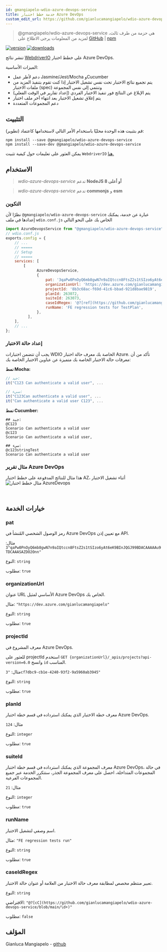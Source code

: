 ```yaml
---
id: gmangiapelo-wdio-azure-devops-service
title: خدمة خطط اختبار Azure DevOps
custom_edit_url: https://github.com/gianlucamangiapelo/wdio-azure-devops-service/edit/main/README.md
---
```



> @gmangiapelo/wdio-azure-devops-service هي حزمة من طرف ثالث، لمزيد من المعلومات يرجى الاطلاع على [GitHub](https://github.com/gianlucamangiapelo/wdio-azure-devops-service) | [npm](https://www.npmjs.com/package/@gmangiapelo/wdio-azure-devops-service)

[![version](https://img.shields.io/npm/v/@gmangiapelo/wdio-azure-devops-service.svg)](https://www.npmjs.com/package/@gmangiapelo/wdio-azure-devops-service)
[![downloads](https://img.shields.io/npm/dt/@gmangiapelo/wdio-azure-devops-service.svg)](https://www.npmjs.com/package/@gmangiapelo/wdio-azure-devops-service)

تنشر نتائج [WebdriverIO](https://webdriver.io/) على خطط اختبار Azure DevOps.

الميزات الأساسية:

* دعم لأطر عمل Jasmine/Jest/Mocha وCucumber
* يتم تجميع نتائج الاختبار تحت نفس تشغيل الاختبار إذا كنت تقوم بتنفيذ المزيد من ملفات الاختبار (spec) وتنتمي إلى نفس المجموعة
* يتم الإبلاغ عن النتائج فور تنفيذ الاختبار الفردي (إعداد تقارير في الوقت الفعلي)
* يتم إغلاق تشغيل الاختبار بعد انتهاء آخر ملف اختبار
* دعم المجموعات المتعددة


## التثبيت

قم بتثبيت هذه الوحدة محليًا باستخدام الأمر التالي لاستخدامها كاعتماد (تطوير):

```shell
npm install --save @gmangiapelo/wdio-azure-devops-service
npm install --save-dev @gmangiapelo/wdio-azure-devops-service
```

يمكن العثور على تعليمات حول كيفية تثبيت `WebdriverIO` [هنا.](https://webdriver.io/docs/gettingstarted)

## الاستخدام

> _wdio-azure-devops-service_ تدعم **NodeJS 8 أو أعلى**

> _wdio-azure-devops-service_ تدعم **commonjs** و **esm**

### التكوين

نظرًا لأن `@gmangiapelo/wdio-azure-devops-service` عبارة عن خدمة، يمكنك إعدادها في ملف `wdio.conf.js` الخاص بك على النحو التالي

```js
import AzureDevopsService from "@gmangiapelo/wdio-azure-devops-service";
// wdio.conf.js
exports.config = {
    // ...
    // =====
    // Setup
    // =====
    services: [
        [
              AzureDevopsService,
              {
                  pat: '3qaPw0PnOyQ6mb8gwN7n9aIQtccn8FtsZ2s1tSIzo6yAt6eK9BInJQGJ99BDACAAAAAu9TDCAAASAZDO2Onn',
                  organizationUrl: 'https://dev.azure.com/gianlucamangiapelo',
                  projectId: '8b3c68ac-f69d-41c6-bbad-921d8bae9819',
                  planId: 263072,
                  suiteId: 263073,
                  caseIdRegex: '@?[ref](https://github.com/gianlucamangiapelo/wdio-azure-devops-service/blob/main/\\d+)',
                  runName: 'FE regression tests for TestPlan',
              },
          ],
    ],
    // ...
};
```

### إعداد حالة الاختبار

يجب أن تتضمن اختبارات WDIO الخاصة بك معرف حالة اختبار Azure. تأكد من أن معرفات حالة الاختبار الخاصة بك متميزة عن عناوين الاختبار الخاصة بك:

**نمط Mocha:**
```Javascript
// جيد:
it("C123 Can authenticate a valid user", ...

// سيء:
it("C123Can authenticate a valid user", ...
it("Can authenticate a valid user C123", ...
```

**نمط Cucumber:**
```Gherkin
## جيد:
@C123
Scenario Can authenticate a valid user
@c123
Scenario Can authenticate a valid user,

## سيء:
@c123stringTest
Scenario Can authenticate a valid user
```

### مثال تقرير Azure DevOps

هذا مثال للنتائج المدفوعة على خطط اختبار AZ، أثناء تشغيل الاختبار
![مثال خطط اختبار AzureDevops](https://github.com/gianlucamangiapelo/wdio-azure-devops-service/blob/main/./img/AZ-DevOps-example.png)

<br />

## خيارات الخدمة

### pat

رمز الوصول الشخصي المُنشأ في Azure DevOps مع تعيين إذن API.

مثال: `"3qaPw0PnOyQ6mb8gwN7n9aIQtccn8FtsZ2s1tSIzo6yAt6eK9BInJQGJ99BDACAAAAAu9TDCAAASAZDO2Onn"`

النوع: `string`

مطلوب: `true`

### organizationUrl

عنوان URL الأساسي لمثيل Azure DevOps الخاص بك.

مثال: `"https://dev.azure.com/gianlucamangiapelo"`

النوع: `string`

مطلوب: `true`

### projectId

معرف المشروع في Azure DevOps.

للعثور على projectId استخدم `GET {organizationUrl}/_apis/projects?api-version=6.0` وانسخ `id` المناسب.

مثال: `"3cf7dbc9-cb1e-4240-93f2-9a5960ab3945"`

النوع: `string`

مطلوب: `true`

### planId

معرف خطة الاختبار الذي يمكنك استرداده في قسم خطة اختبار Azure DevOps.

مثال: `124`

النوع: `integer`

مطلوب: `true`

### suiteId

معرف المجموعة الذي يمكنك استرداده في قسم خطة اختبار Azure DevOps، في حالة المجموعات المتداخلة، احصل على معرف المجموعة الجذر، ستتكرر الخدمة عبر جميع المجموعات الفرعية.

مثال: `21`

النوع: `integer`

مطلوب: `true`

### runName

اسم وصفي لتشغيل الاختبار.

مثال: `"FE regression tests run"`

النوع: `string`

مطلوب: `true`

### caseIdRegex

تعبير منتظم مخصص لمطابقة معرف حالة الاختبار من العلامة أو عنوان حالة الاختبار.

النوع: `string`

الافتراضي: `"@?[cC](https://github.com/gianlucamangiapelo/wdio-azure-devops-service/blob/main/\d+)"`

مطلوب: `false`

## المؤلف
Gianluca Mangiapelo - [github](https://github.com/gianlucamangiapelo)